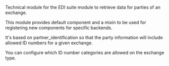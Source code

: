 Technical module for the EDI suite module to retrieve data for parties
of an exchange.

This module provides default component and a mixin to be used for
registering new components for specific backends.

It's based on partner_identification so that the party information will
include allowed ID numbers for a given exchange.

You can configure which ID number categories are allowed on the exchange
type.

